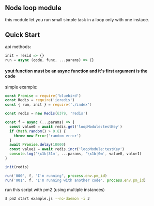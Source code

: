 ## Node loop module

this module let you run small simple task in a loop only with one instace.

## Quick Start

api methods:

```javascript
init = resid => {}
run = async (code, func, ...params) => {}
```

#### yout function must be an async function and it's first argument is the code

simple example:

```javascript
const Promise = require('bluebird')
const Redis = require('ioredis')
const { run, init } = require('./index')

const redis = new Redis(6379, 'redis')

const f = async (...params) => {
  const value0 = await redis.get('loopModule:testKey')
  if (Math.random() > 0.8) {
    throw new Error('random error')
  }
  await Promise.delay(10000)
  const value1 = await redis.incr('loopModule:testKey')
  console.log('\x1b[31m', ...params, '\x1b[0m', value0, value1)
}

init(redis)

run('000', f, "I'm running", process.env.pm_id)
run('001', f, "I'm running with another code", process.env.pm_id)
```

run this script with pm2 (using multiple instances)

```bash
$ pm2 start example.js --no-daemon -i 3
```
